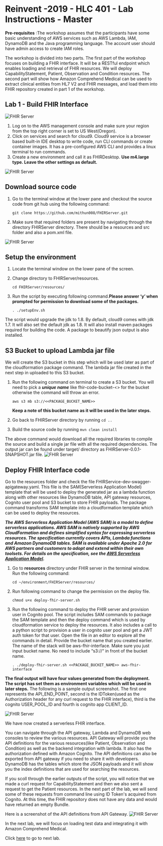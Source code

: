 # Reinvent -2019 - HLC 401 - Lab Instructions - Master

**Pre-requisites** :The workshop assumes that the participants have some basic understanding of AWS services such as AWS Lambda, IAM, DynamoDB and the Java programming language.  The account user should have admin access to create IAM roles.

The workshop is divided into two parts. The first part of the workshop focuses on building a FHIR interface. It will be a RESTful endpoint which enables loading and retrieval of FHIR resources. We will deploy CapabilityStatement, Patient, Observation and Condition resources. The second part will show how Amazon Comprehend Medical can be used to extract clinical entities from HL7 V2 and FHIR messages, and load them into FHIR repository created in part 1 of the workshop.

## Lab 1 - Build FHIR Interface

![FHIR Server](images/part-1-image-1.png)
1. Log on to the AWS management console and make sure your region from the top right corner is set to US West(Oregon). 
1. Click on services and search for cloud9. Cloud9 service is a browser based built-in IDE desktop to write code, run CLI commands or create container images. It has a pre-configured AWS CLI and provides a linux terminal to run commands.
1. Create a new environment and call it as FHIRDesktop. **Use m4.large type. Leave the other settings as default.**

![FHIR Server](images/part-1-image-2.png)

## Download source code 

1. Go to the terminal window at the lower pane and checkout the source code from git hub using the following command:

    ```
    git clone https://github.com/mithun008/FHIRServer.git
    ```

1. Make sure that required folders are present by navigating through the directory FHIRServer directory. There should be a resources and src folder and also a pom.xml file.

![FHIR Server](images/part-1-image-3.png)
## Setup the environment

1. Locate the terminal window on the lower pane of the screen.
1. Change directory to FHIRServer/resources.

    ```
    cd FHIRServer/resources/
    ```

1. Run the script by executing following command.**Please answer ‘y’ when prompted for permission to download some of the packages.**

    ```
    . ./setupEnv.sh
    ```

The script would upgrade the jdk to 1.8. By default, cloud9 comes with jdk 1.7. It will also set the default jdk as 1.8. It will also install maven packages required for building the code. A package to beautify json output is also installed.

## S3 Bucket to upload Lambda jar file

We will create the S3 bucket in this step which will be used later as part of the cloudformation package command. The lambda jar file created in the next step in uploaded to this S3 bucket.


1. Run the following command on terminal to create a S3 bucket. You will need to pick a ***unique name*** like fhir-code-bucket-<<user initials>> for the bucket otherwise the command will throw an error.

    ```
    aws s3 mb s3://<<PACKAGE_BUCKET_NAME>>
    ```

    **Keep a note of this bucket name as it will be used in the later steps.**

1. Go back to FHIRServer directory by running `cd ..`
1. Build the source code by running `mvn clean install`

The above command would download all the required libraries to compile the source and build a single jar file with all the required dependencies. The output jar can be found under target/ directory as FHIRServer-0.0.1-SNAPSHOT.jar file.
![FHIR Server](images/part-1-image-4.png)
## Deploy FHIR Interface code

Go to the resources folder and check the file FHIRService-dev-swagger-apigateway.yaml. This file is the SAM(Serverless Application Model) template that will be used to deploy the generated jar as a lambda function along with other resources like DynamoDB table, API gateway resources, Cognito user pool and S3 bucket to store FHIR payloads. The package command transforms SAM template into a cloudformation template which can be used to deploy the resources.

***The AWS Serverless Application Model (AWS SAM) is a model to define serverless applications. AWS SAM is natively supported by AWS CloudFormation and defines simplified syntax for expressing serverless resources. The specification currently covers APIs, Lambda functions and Amazon DynamoDB tables. SAM is available under Apache 2.0 for AWS partners and customers to adopt and extend within their own toolsets. For details on the specification, see the [AWS Serverless Application Model](https://github.com/awslabs/serverless-application-model).***

1. Go to **resources** directory under FHIR server in the terminal window. Run the following command:

    ```
    cd ~/environment/FHIRServer/resources/
    ```

1. Run following command to change the permission on the deploy file.

    ```
    chmod u+x deploy-fhir-server.sh
    ```

1. Run the following command to deploy the FHIR server and provision user in Cognito pool. The script includes SAM commands to package the SAM template and then the deploy command which is used by cloudformation service to deploy the resources. It also includes a call to a python script to provision a user in cognito user pool and get a JWT auth token for that user.  Open the file in an editor to explore all the commands in detail. Provide the bucket name that you created earlier. The name of the stack will be aws-fhir-interface. Make sure you just input bucket name. No need to include “s3://“ in front of the bucket name.

    ```
    . ./deploy-fhir-server.sh <<PACKAGE_BUCKET_NAME>> aws-fhir-interface
    ```

**The final output will have four values generated from the deployment. The script has set them as environment variables which will be used in later steps.** The following is a sample output screenshot. The first one represents the API_END_POINT, second is the IDToken(used as the Authorization header for any curl request to the FHIR interface), third is the cognito USER_POOL_ID and fourth is cognito app CLIENT_ID. 

![FHIR Server](images/part-1-image-5.png)

We have now created a serverless FHIR interface. 

You can navigate through the API gateway, Lambda and DynamoDB web consoles to review the various resources. API Gateway will provide you the API definitions for the various resources(like Patient, Observation and Condition) as well as the backend integration with lambda. It also has the authorization defined with Amazon Cognito. The API definitions can also be exported from API gateway if you need to share it with developers. DynamoDB has the tables which store the JSON payloads and it will show you the index definitions that are used for searching the resources. 

If you scoll through the earlier outputs of the script, you will notice that we made a curl request for CapabilityStatement and then we also sent a request to get the Patient resources. In the next part of the lab, we will send some of these requests from command line using ID Token's acquired from Cognito. At this time, the FHIR repository does not have any data and would have returned an empty Bundle.

Here is a screenshot of the API definitions from API Gateway.
![FHIR Server](images/part-1-image-6.png)

In the next lab, we will focus on loading test data and integrating it with Amazon Comprehend Medical.

Click [here](lab2.md) to go to next lab.
